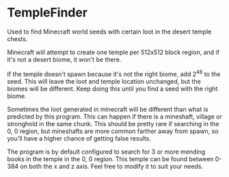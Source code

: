 # TempleFinder

Used to find Minecraft world seeds with certain loot in the desert temple chests. 

Minecraft will attempt to create one temple per 512x512 block region, and if it's not a desert biome, it won't be there. 

If the temple doesn't spawn because it's not the right biome, add 2<sup>48</sup> to the seed. This will leave the loot and temple location unchanged, but the biomes will be different. Keep doing this until you find a seed with the right biome.

Sometimes the loot generated in minecraft will be different than what is predicted by this program. This can happen if there is a mineshaft, village or stronghold in the same chunk. This should be pretty rare if searching in the 0, 0 region, but mineshafts are more common farther away from spawn, so you'll have a higher chance of getting false results.

The program is by default configured to search for 3 or more mending books in the temple in the 0, 0 region. This temple can be found between 0-384 on both the x and z axis. Feel free to modify it to suit your needs.
